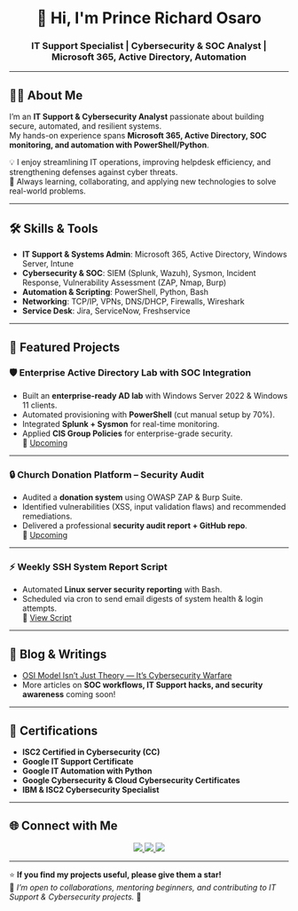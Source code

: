 <h1 align="center">👋 Hi, I'm Prince Richard Osaro</h1>
<h3 align="center">IT Support Specialist | Cybersecurity & SOC Analyst | Microsoft 365, Active Directory, Automation</h3>

---

## 🧑‍💻 About Me  

I’m an **IT Support & Cybersecurity Analyst** passionate about building secure, automated, and resilient systems.  
My hands-on experience spans **Microsoft 365, Active Directory, SOC monitoring, and automation with PowerShell/Python**.  

💡 I enjoy streamlining IT operations, improving helpdesk efficiency, and strengthening defenses against cyber threats.  
🌱 Always learning, collaborating, and applying new technologies to solve real-world problems.  

---

## 🛠️ Skills & Tools  

- **IT Support & Systems Admin**: Microsoft 365, Active Directory, Windows Server, Intune  
- **Cybersecurity & SOC**: SIEM (Splunk, Wazuh), Sysmon, Incident Response, Vulnerability Assessment (ZAP, Nmap, Burp)  
- **Automation & Scripting**: PowerShell, Python, Bash  
- **Networking**: TCP/IP, VPNs, DNS/DHCP, Firewalls, Wireshark  
- **Service Desk**: Jira, ServiceNow, Freshservice  

---

## 🚀 Featured Projects  

### 🛡️ Enterprise Active Directory Lab with SOC Integration  
- Built an **enterprise-ready AD lab** with Windows Server 2022 & Windows 11 clients.  
- Automated provisioning with **PowerShell** (cut manual setup by 70%).  
- Integrated **Splunk + Sysmon** for real-time monitoring.  
- Applied **CIS Group Policies** for enterprise-grade security.  
🔗 [Upcoming](https://github.com/Elite-Techs/Enterprise-AD-Lab)

---

### 🔒 Church Donation Platform – Security Audit  
- Audited a **donation system** using OWASP ZAP & Burp Suite.  
- Identified vulnerabilities (XSS, input validation flaws) and recommended remediations.  
- Delivered a professional **security audit report + GitHub repo**.  
🔗 [Upcoming](https://github.com/Elite-Techs/Church-Donation-Security-Audit)

---

### ⚡ Weekly SSH System Report Script  
- Automated **Linux server security reporting** with Bash.  
- Scheduled via cron to send email digests of system health & login attempts.  
🔗 [View Script](https://github.com/Elite-Techs/Weekly-SSH-System-Report-Script)

---

## 📝 Blog & Writings  

- [OSI Model Isn’t Just Theory — It’s Cybersecurity Warfare](https://medium.com/@princerichard547/osi-model-cybersecurity-warfare)  
- More articles on **SOC workflows, IT Support hacks, and security awareness** coming soon!  

---

## 📜 Certifications  

- **ISC2 Certified in Cybersecurity (CC)**  
- **Google IT Support Certificate**  
- **Google IT Automation with Python**  
- **Google Cybersecurity & Cloud Cybersecurity Certificates**  
- **IBM & ISC2 Cybersecurity Specialist**  

---

## 🌐 Connect with Me  

<p align="center">
  <a href="https://linkedin.com/in/prince-richard-o">
    <img src="https://img.shields.io/badge/-LinkedIn-0077B5?style=for-the-badge&logo=linkedin&logoColor=white"/>
  </a>
  <a href="mailto:princerichard547@gmail.com">
    <img src="https://img.shields.io/badge/-Email-D14836?style=for-the-badge&logo=gmail&logoColor=white"/>
  </a>
  <a href="https://medium.com/@princerichard547">
    <img src="https://img.shields.io/badge/-Medium-12100E?style=for-the-badge&logo=medium&logoColor=white"/>
  </a>
</p>

---

⭐ **If you find my projects useful, please give them a star!**  
💬 *I’m open to collaborations, mentoring beginners, and contributing to IT Support & Cybersecurity projects.* 🔐  
